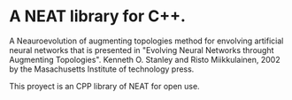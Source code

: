 A NEAT library for C++.
======================

A Neauroevolution of augmenting topologies method for envolving artificial neural networks that is presented in "Evolving Neural Networks throught Augmenting Topologies". Kenneth O. Stanley and Risto Miikkulainen, 2002 by the Masachusetts Institute of technology press.

This proyect is an CPP library of NEAT for open use.